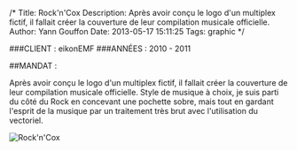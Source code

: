 /*
Title: Rock'n'Cox
Description: Après avoir conçu le logo d'un multiplex fictif, il fallait créer la couverture de leur compilation musicale officielle.
Author: Yann Gouffon
Date: 2013-05-17 15:11:25
Tags: graphic
*/

###CLIENT : eikonEMF
###ANNÉES : 2010 - 2011

##MANDAT :

Après avoir conçu le logo d'un multiplex fictif, il fallait créer la couverture de leur compilation musicale officielle. Style de musique à choix, je suis parti du côté du Rock en concevant une pochette sobre, mais tout en gardant l'esprit de la musique par un traitement très brut avec l'utilisation du vectoriel. 

![Rock'n'Cox](http://staging.yago.io/content/images/rockncox.jpg.jpg)